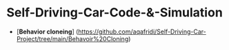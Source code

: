 # Self-Driving-Car-Code-&-Simulation
* [**Behavior cloneing**] (https://github.com/aqafridi/Self-Driving-Car-Project/tree/main/Behavoir%20Cloning)
